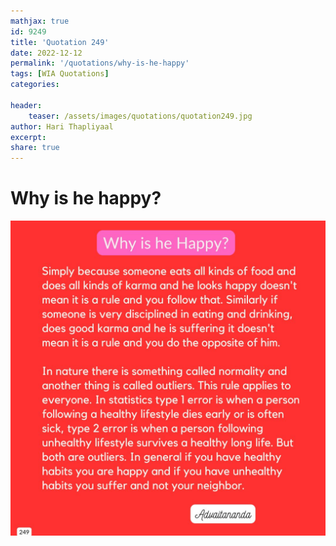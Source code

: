 ```yaml
---
mathjax: true
id: 9249
title: 'Quotation 249'
date: 2022-12-12
permalink: '/quotations/why-is-he-happy'
tags: [WIA Quotations] 
categories: 

header:
    teaser: /assets/images/quotations/quotation249.jpg
author: Hari Thapliyaal 
excerpt:
share: true 
---
```


# Why is he happy?

![Why is he happy?](/assets/images/quotations/quotation249.jpg)

